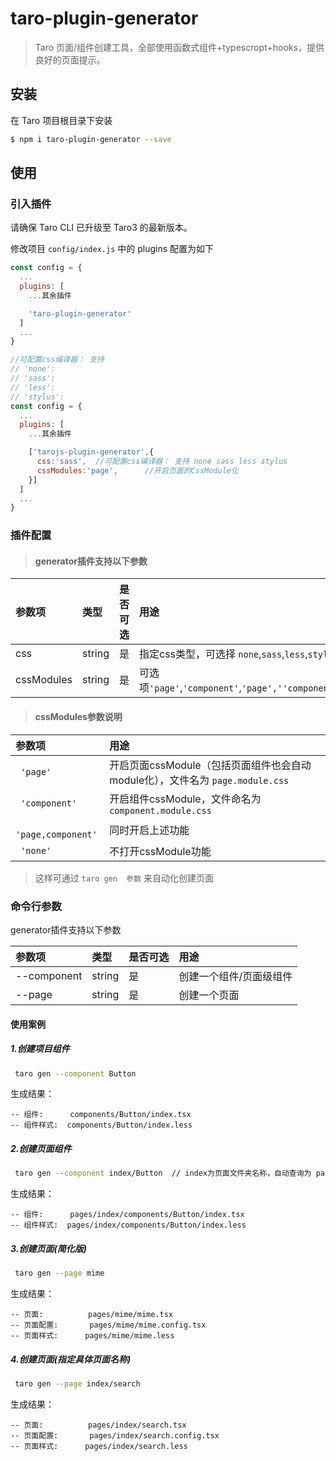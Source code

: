 # taro-plugin-generator

> Taro 页面/组件创建工具，全部使用函数式组件+typescropt+hooks，提供良好的页面提示。



## 安装

在 Taro 项目根目录下安装

```bash
$ npm i taro-plugin-generator --save
```

## 使用

### 引入插件

请确保 Taro CLI 已升级至 Taro3 的最新版本。

修改项目 `config/index.js` 中的 plugins 配置为如下

```js
const config = {
  ...
  plugins: [
    ...其余插件

    'taro-plugin-generator'
  ]
  ...
}
```

```js
//可配置css编译器： 支持 
// 'none':
// 'sass':
// 'less':
// 'stylus':
const config = {
  ...
  plugins: [
    ...其余插件

    ['tarojs-plugin-generator',{
      css:'sass',  //可配置css编译器： 支持 none sass less stylus
      cssModules:'page',      //开启页面的CssModule化
    }]
  ]
  ...
}
```

### 插件配置
> #### generator插件支持以下参数

| 参数项 | 类型 | 是否可选 | 用途 | 默认值 |
| :-----| :---- | :---- | :---- |:---- |
| css | string | 是 | 指定css类型，可选择 ```none```,```sass```,```less```,```stylus``` | ```none```|
| cssModules | string | 是 | 可选项```'page'```,```'component'```,```'page',''component'```  | ```none``` |

> #### cssModules参数说明
| 参数项 | 用途  |
| :-----| :---- |
|``` 'page'```|  开启页面cssModule（包括页面组件也会自动module化），文件名为 ```page.module.css``` |
|``` 'component'```|  开启组件cssModule，文件命名为 ```component.module.css``` |
|``` 'page,component'```|  同时开启上述功能 |
|``` 'none'```|  不打开cssModule功能 |



>这样可通过 `taro gen  参数` 来自动化创建页面

### 命令行参数

generator插件支持以下参数

| 参数项 | 类型 | 是否可选 | 用途 |
| :-----| :---- | :---- | :---- |
| --component | string | 是 | 创建一个组件/页面级组件 |
| --page | string | 是 | 创建一个页面 |


#### 使用案例

##### 1.创建项目组件
```bash
 taro gen --component Button
```
生成结果：
```
-- 组件:      components/Button/index.tsx
-- 组件样式:  components/Button/index.less
```



##### 2.创建页面组件
```bash
 taro gen --component index/Button  // index为页面文件夹名称，自动查询为 pages/index
```

生成结果：
```
-- 组件:      pages/index/components/Button/index.tsx
-- 组件样式:  pages/index/components/Button/index.less
```



##### 3.创建页面(简化版)
```bash
 taro gen --page mime 
```

生成结果：
```
-- 页面:          pages/mime/mime.tsx
-- 页面配置:       pages/mime/mime.config.tsx
-- 页面样式:      pages/mime/mime.less
```



##### 4.创建页面(指定具体页面名称)
```bash
 taro gen --page index/search 
```

生成结果：
```
-- 页面:          pages/index/search.tsx
-- 页面配置:       pages/index/search.config.tsx
-- 页面样式:      pages/index/search.less
```

```其中注意，页面组件命名自动为页面首字母大写，如上则生成页面为：SearchPage
```


